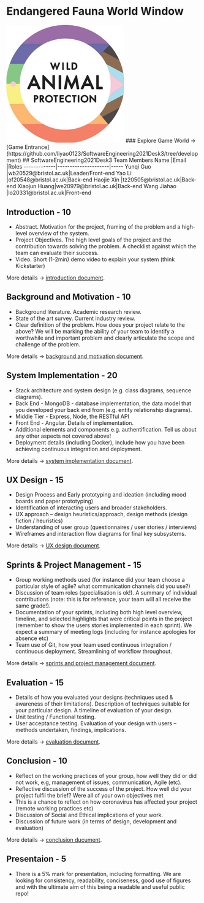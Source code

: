 # Endangered Fauna World Window
<img src="https://github.com/liyao0123/SoftwareEngineering2021Desk3/blob/main/Documentation/pics/logo.jpg" style="zoom:30%" />
### Explore Game World -> [Game Entrance](https://github.com/liyao0123/SoftwareEngineering2021Desk3/tree/development)
## SoftwareEngineering2021Desk3 Team Members
Name         |Email                |Roles
-------------|---------------------|-----
Yunqi Guo    |wb20529@bristol.ac.uk|Leader/Front-end
Yao Li       |of20548@bristol.ac.uk|Back-end
Haojie Xin   |tz20505@bristol.ac.uk|Back-end
Xiaojun Huang|we20979@bristol.ac.uk|Back-end
Wang Jiahao  |lo20331@bristol.ac.uk|Front-end

## Introduction - 10
- Abstract. Motivation for the project, framing of the problem and a high-level overview of the system.
- Project Objectives. The high level goals of the project and the contribution towards solving the problem. A checklist against which the team can evaluate their success.
- Video. Short (1-2min) demo video to explain your system (think Kickstarter)

More details -> [introduction document](Documentation/Introduction.md).


## Background and Motivation - 10
- Background literature. Academic research review.
- State of the art survey. Current industry review.
- Clear definition of the problem. How does your project relate to the above? We will be marking the ability of your team to identify a worthwhile and important problem and clearly articulate the scope and challenge of the problem.

More details -> [background and motivation document](Documentation/BackgroundandMotivation.md).


## System Implementation - 20
- Stack architecture and system design (e.g. class diagrams, sequence diagrams).
- Back End - MongoDB - database implementation, the data model that you developed your back end from (e.g. entity relationship diagrams).
- Middle Tier - Express, Node, the RESTful API
- Front End - Angular. Details of implementation.
- Additional elements and components e.g. authentification. Tell us about any other aspects not covered above!
- Deployment details (including Docker), include how you have been achieving continuous integration and deployment.

More details -> [system implementation document](Documentation/SystemImplementation.md).


## UX Design - 15
- Design Process and Early prototyping and ideation (including mood boards and paper prototyping)
- Identification of interacting users and broader stakeholders.
- UX approach – design heuristics/approach, design methods (design fiction / heuristics)
- Understanding of user group (questionnaires / user stories / interviews)
- Wireframes and interaction flow diagrams for final key subsystems.

More details ->  [UX design document](Documentation/UXDesign.md).

## Sprints & Project Management - 15
- Group working methods used (for instance did your team choose a particular style of agile? what communication channels did you use?)
- Discussion of team roles (specialisation is ok!). A summary of individual contributions (note: this is for reference, your team will all receive the same grade!).
- Documentation of your sprints, including both high level overview, timeline, and selected highlights that were critical points in the project (remember to show the users stories implemented in each sprint). We expect a summary of meeting logs (including for instance apologies for absence etc)
- Team use of Git, how your team used continuous integration / continuous deployment. Streamlining of workflow throughout.

More details -> [sprints and project management document](Documentation/Sprints&ProjectManagement.md).


## Evaluation - 15
- Details of how you evaluated your designs (techniques used & awareness of their limitations). Description of techniques suitable for your particular design. A timeline of evaluation of your design.
- Unit testing / Functional testing.
- User acceptance testing. Evaluation of your design with users – methods undertaken, findings, implications.

More details -> [evaluation document](Documentation/Evaluation.md).

## Conclusion - 10
- Reflect on the working practices of your group, how well they did or did not work, e.g, management of issues, communication, Agile (etc).
- Reflective discussion of the success of the project. How well did your project fulfil the brief? Were all of your own objectives met
- This is a chance to reflect on how coronavirus has affected your project (remote working practices etc)
- Discussion of Social and Ethical implications of your work.
- Discussion of future work (in terms of design, development and evaluation)

More details -> [conclusion ducument](Documentation/Conclusion.md).

## Presentaion - 5
- There is a 5% mark for presentation, including formatting. We are looking for consistency, readability, conciseness, good use of figures and with the ultimate aim of this being a readable and useful public repo!

